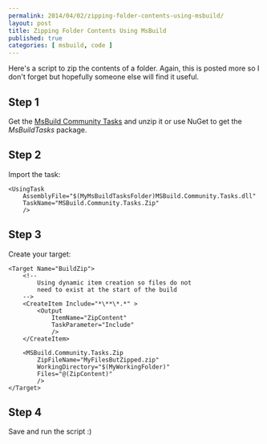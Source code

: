 ```yaml
---
permalink: 2014/04/02/zipping-folder-contents-using-msbuild/
layout: post
title: Zipping Folder Contents Using MsBuild
published: true
categories: [ msbuild, code ]
---
```


Here's a script to zip the contents of a folder. Again, this is posted more
so I don't forget but hopefully someone else will find it useful.

## Step 1

Get the [MsBuild Community Tasks](https://github.com/loresoft/msbuildtasks/releases) 
and unzip it or use NuGet to get the *MsBuildTasks* package.

## Step 2

Import the task:

	<UsingTask 
		AssemblyFile="$(MyMsBuildTasksFolder)MSBuild.Community.Tasks.dll" 
		TaskName="MSBuild.Community.Tasks.Zip" 
		/>

## Step 3

Create your target:

	<Target Name="BuildZip">
		<!-- 
			Using dynamic item creation so files do not 
			need to exist at the start of the build
		-->
		<CreateItem Include="*\**\*.*" >
			<Output 
				ItemName="ZipContent" 
				TaskParameter="Include" 
				/>
		</CreateItem>

		<MSBuild.Community.Tasks.Zip 
			ZipFileName="MyFilesButZipped.zip" 
			WorkingDirectory="$(MyWorkingFolder)" 
			Files="@(ZipContent)" 
			/>
	</Target>

## Step 4

Save and run the script :)

